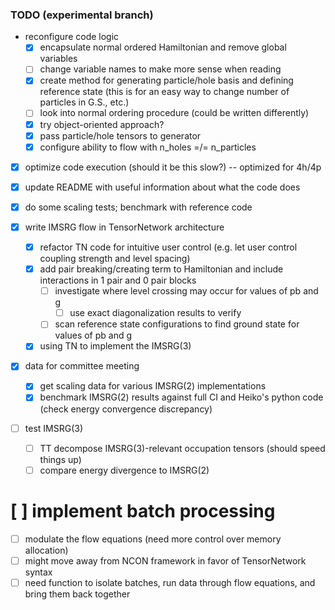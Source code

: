 ### TODO (experimental branch)

* reconfigure code logic
  * [x] encapsulate normal ordered Hamiltonian and remove global variables
  * [ ] change variable names to make more sense when reading
  * [x] create method for generating particle/hole basis and defining reference state (this is for an easy way to change number of particles in G.S., etc.)
  * [ ] look into normal ordering procedure (could be written differently)
  * [x] try object-oriented approach?
  * [x] pass particle/hole tensors to generator
  * [x] configure ability to flow with n_holes =/= n_particles
* [x] optimize code execution (should it be this slow?) -- optimized for 4h/4p
* [x] update README with useful information about what the code does
* [x] do some scaling tests; benchmark with reference code

* [x] write IMSRG flow in TensorNetwork architecture
  * [x] refactor TN code for intuitive user control (e.g. let user control coupling strength and level spacing)
  * [x] add pair breaking/creating term to Hamiltonian and include interactions in 1 pair and 0 pair blocks
    * [ ] investigate where level crossing may occur for values of pb and g
      * [ ] use exact diagonalization results to verify
    * [ ] scan reference state configurations to find ground state for values of pb and g
  * [x] using TN to implement the IMSRG(3)

* [X] data for committee meeting
  * [X] get scaling data for various IMSRG(2) implementations
  * [X] benchmark IMSRG(2) results against full CI and Heiko's python code (check energy convergence discrepancy)

* [ ] test IMSRG(3)
  * [ ] TT decompose IMSRG(3)-relevant occupation tensors (should speed things up)
  * [ ] compare energy divergence to IMSRG(2)

# [ ] implement batch processing
  * [ ] modulate the flow equations (need more control over memory allocation)
  * [ ] might move away from NCON framework in favor of TensorNetwork syntax
  * [ ] need function to isolate batches, run data through flow equations, and bring them back together
